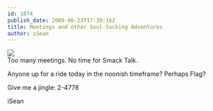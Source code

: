 ```yaml
---
id: 1874
publish_date: 2009-06-23T17:39:16Z
title: Meetings and other Soul-Sucking Adventures
author: iSean
---
```

![](http://www.flagstafffrenzy.org/wp-content/uploads/2009/06/crash1.jpg)  
Too many meetings. No time for Smack Talk.

Anyone up for a ride today in the noonish timeframe? Perhaps Flag?

Give me a jingle: 2-4778

iSean